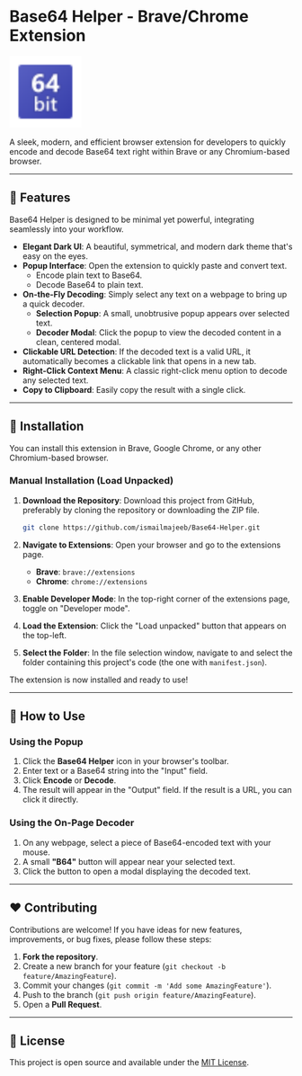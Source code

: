 # Base64 Helper - Brave/Chrome Extension

![Base64 Helper Icon](icons/icon128.png)

A sleek, modern, and efficient browser extension for developers to quickly encode and decode Base64 text right within Brave or any Chromium-based browser.

---

## 🌟 Features

Base64 Helper is designed to be minimal yet powerful, integrating seamlessly into your workflow.

- **Elegant Dark UI**: A beautiful, symmetrical, and modern dark theme that's easy on the eyes.
- **Popup Interface**: Open the extension to quickly paste and convert text.
  - Encode plain text to Base64.
  - Decode Base64 to plain text.
- **On-the-Fly Decoding**: Simply select any text on a webpage to bring up a quick decoder.
  - **Selection Popup**: A small, unobtrusive popup appears over selected text.
  - **Decoder Modal**: Click the popup to view the decoded content in a clean, centered modal.
- **Clickable URL Detection**: If the decoded text is a valid URL, it automatically becomes a clickable link that opens in a new tab.
- **Right-Click Context Menu**: A classic right-click menu option to decode any selected text.
- **Copy to Clipboard**: Easily copy the result with a single click.

---

## 🚀 Installation

You can install this extension in Brave, Google Chrome, or any other Chromium-based browser.

### Manual Installation (Load Unpacked)

1. **Download the Repository**: Download this project from GitHub, preferably by cloning the repository or downloading the ZIP file.

   ```bash
   git clone https://github.com/ismailmajeeb/Base64-Helper.git
   ```

2. **Navigate to Extensions**: Open your browser and go to the extensions page.
   - **Brave**: `brave://extensions`
   - **Chrome**: `chrome://extensions`
3. **Enable Developer Mode**: In the top-right corner of the extensions page, toggle on "Developer mode".
4. **Load the Extension**: Click the "Load unpacked" button that appears on the top-left.
5. **Select the Folder**: In the file selection window, navigate to and select the folder containing this project's code (the one with `manifest.json`).

The extension is now installed and ready to use!

---

## 🔧 How to Use

### Using the Popup

1. Click the **Base64 Helper** icon in your browser's toolbar.
2. Enter text or a Base64 string into the "Input" field.
3. Click **Encode** or **Decode**.
4. The result will appear in the "Output" field. If the result is a URL, you can click it directly.

### Using the On-Page Decoder

1. On any webpage, select a piece of Base64-encoded text with your mouse.
2. A small **"B64"** button will appear near your selected text.
3. Click the button to open a modal displaying the decoded text.

---

## ❤️ Contributing

Contributions are welcome! If you have ideas for new features, improvements, or bug fixes, please follow these steps:

1. **Fork the repository**.
2. Create a new branch for your feature (`git checkout -b feature/AmazingFeature`).
3. Commit your changes (`git commit -m 'Add some AmazingFeature'`).
4. Push to the branch (`git push origin feature/AmazingFeature`).
5. Open a **Pull Request**.

---

## 📄 License

This project is open source and available under the [MIT License](LICENSE).
